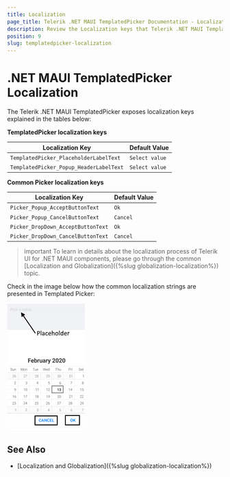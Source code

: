 ```yaml
---
title: Localization
page_title: Telerik .NET MAUI TemplatedPicker Documentation - Localization
description: Review the Localization keys that Telerik .NET MAUI TemplatedPicker control provides.
position: 9
slug: templatedpicker-localization
---
```


# .NET MAUI TemplatedPicker Localization

The Telerik .NET MAUI TemplatedPicker exposes localization keys explained in the tables below:

**TemplatedPicker localization keys**

| Localization Key | Default Value |
| -----------------| ------------- |
| `TemplatedPicker_PlaceholderLabelText`  | `Select value` |
| `TemplatedPicker_Popup_HeaderLabelText` | `Select value` |

**Common Picker localization keys**

| Localization Key | Default Value |
| -----------------| ------------- |
| `Picker_Popup_AcceptButtonText`  | `Ok` |
| `Picker_Popup_CancelButtonText`  | `Cancel` |
| `Picker_DropDown_AcceptButtonText`  | `Ok` |
| `Picker_DropDown_CancelButtonText`  | `Cancel` |

> important To learn in details about the localization process of Telerik UI for .NET MAUI components, please go through the common [Localization and Globalization]({%slug globalization-localization%}) topic.

Check in the image below how the common localization strings are presented in Templated Picker:

![.NRT MAUI TemplatedPicker localization](images/templated-picker-localization.png)

## See Also

* [Localization and Globalization]({%slug globalization-localization%})
